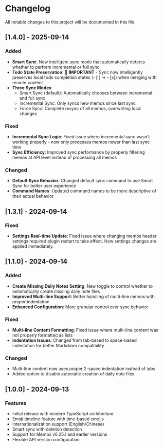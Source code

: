 # Changelog

All notable changes to this project will be documented in this file.

## [1.4.0] - 2025-09-14

### Added

- **Smart Sync**: New intelligent sync mode that automatically detects whether to perform incremental or full sync
- **Todo State Preservation**: 🎯 **IMPORTANT** - Sync now intelligently preserves local todo completion states (- [ ] → - [x]) when merging with remote content
- **Three Sync Modes**:
  - Smart Sync (default): Automatically chooses between incremental and full sync
  - Incremental Sync: Only syncs new memos since last sync
  - Force Sync: Complete resync of all memos, overwriting local changes

### Fixed

- **Incremental Sync Logic**: Fixed issue where incremental sync wasn't working properly - now only processes memos newer than last sync time
- **Sync Efficiency**: Improved sync performance by properly filtering memos at API level instead of processing all memos

### Changed

- **Default Sync Behavior**: Changed default sync command to use Smart Sync for better user experience
- **Command Names**: Updated command names to be more descriptive of their actual behavior

## [1.3.1] - 2024-09-14

### Fixed

- **Settings Real-time Update**: Fixed issue where changing memos header settings required plugin restart to take effect. Now settings changes are applied immediately.

## [1.1.0] - 2024-09-14

### Added

- **Create Missing Daily Notes Setting**: New toggle to control whether to automatically create missing daily note files
- **Improved Multi-line Support**: Better handling of multi-line memos with proper indentation
- **Enhanced Configuration**: More granular control over sync behavior

### Fixed

- **Multi-line Content Formatting**: Fixed issue where multi-line content was not properly formatted as lists
- **Indentation Issues**: Changed from tab-based to space-based indentation for better Markdown compatibility

### Changed

- Multi-line content now uses proper 2-space indentation instead of tabs
- Added option to disable automatic creation of daily note files

## [1.0.0] - 2024-09-13

### Features

- Initial release with modern TypeScript architecture
- Emoji timeline feature with time-based emojis
- Internationalization support (English/Chinese)
- Smart sync with deletion detection
- Support for Memos v0.25.1 and earlier versions
- Flexible API version configuration
